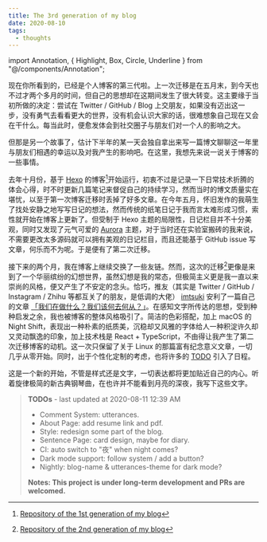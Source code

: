 ```yaml
---
title: The 3rd generation of my blog
date: 2020-08-10
tags:
  - thoughts
---
```


import Annotation, { Highlight, Box, Circle, Underline } from "@/components/Annotation";

现在你所看到的，已经是个人博客的第三代啦。上一次迁移是在五月末，到今天也不过才两个多月的时间，但自己的思想却在这期间发生了很大转变。这主要缘于当初所做的决定：尝试在 Twitter / GitHub / Blog 上交朋友，如果没有迈出这一步，没有勇气去看看更大的世界，没有机会认识大家的话，很难想象自己现在又会在干什么。每当此时，便愈发体会到社交圈子与朋友们对一个人的影响之大。

但那是另一个故事了，估计下半年的某一天会独自拿出来写一篇博文聊聊这一年里与朋友们相遇的幸运以及对我产生的影响吧。在这里，我想先来说一说关于博客的一些事情。

去年十月份，基于 [Hexo](https://hexo.io/) 的博客[^1st]开始运行，初衷不过是记录一下日常技术折腾的体会心得，时不时更新几篇笔记来督促自己的持续学习，然而当时的博文质量实在堪忧，以至于第一次博客迁移时丢掉了好多文章。在今年五月，怀旧发作的我萌生了找处安静之地写写日记的想法，然而传统的纸笔日记于我而言太难形成习惯，索性就开始在博客上更新了。但受制于 Hexo 主题的局限性，日记栏目并不十分美观，同时又发现了元气可爱的 [Aurora](https://github.com/chanshiyucx/aurora) 主题，对于当时还在实验室搬砖的我来说，不需要更改太多源码就可以拥有美观的日记栏目，而且还能基于 GitHub issue 写文章，何乐而不为呢。于是便有了第二次迁移。

[^1st]: [Repository of the 1st generation of my blog](https://github.com/raptazure/hexo-blog)

接下来的两个月，我在博客上继续交换了一些友链。然而，这次的迁移[^2nd]更像是来到了一个华丽缤纷的幻想世界，虽然幻想是我的常态，但极简主义更是我一直以来崇尚的风格，便又产生了不安定的念头。恰巧，推友（其实是 Twitter / GitHub / Instagram / Zhihu 等都互关了的朋友，是低调的大佬） [imtsuki](https://github.com/imtsuki) 安利了一篇自己的文章 [「我们在做什么？我们该何去何从？」](https://qjx.app/posts/where-shall-we-go/)。在感知文字所传达的思想，受到种种启发之余，我也被博客的整体风格吸引了。简洁的色彩搭配，加上 macOS 的 Night Shift，表现出一种朴素的纸质美，沉稳却又风雅的字体给人一种积淀许久却又灵动飘逸的印象，加上技术栈是 React + TypeScript，不由得让我产生了第二次迁移博客的动机。这一次只保留了关于 Linux 的那篇富有纪念意义文章，一切几乎从零开始。同时，出于个性化定制的考虑，也将许多的 [TODO](https://raptazure.github.io/todo) 引入了日程。

[^2nd]: [Repository of the 2nd generation of my blog](https://github.com/raptazure/aurora)

这是一个新的开始，不管是样式还是文字，一切表达都将更加贴近自己的内心。听着旋律极简的新古典钢琴曲，在也许并不能看到月亮的深夜，我写下这些文字。

> **<Box>TODOs</Box>** - last updated at 2020-08-11 12:39 AM
> 
> - Comment System: utterances.
> - About Page: add resume link and pdf.
> - Style: redesign some part of the blog.
> - Sentence Page: card design, maybe for diary.
> - CI: auto switch to "夜" when night comes?
> - Dark mode support: follow system / add a button?
> - Nightly: blog-name & utterances-theme for dark mode?
>
> **Notes: This project is under long-term development and PRs are welcomed.**
